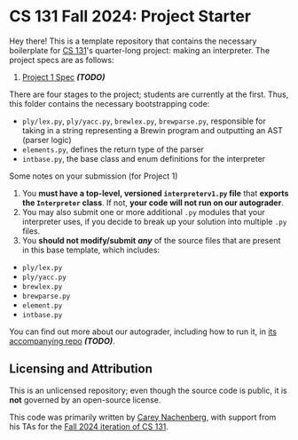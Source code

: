 # CS 131 Fall 2024: Project Starter

Hey there! This is a template repository that contains the necessary boilerplate for [CS 131](https://ucla-cs-131.github.io/fall-24-website/)'s quarter-long project: making an interpreter. The project specs are as follows:

1. [Project 1 Spec]() ***(TODO)***

There are four stages to the project; students are currently at the first. Thus, this folder contains the necessary bootstrapping code:

- `ply/lex.py`, `ply/yacc.py`, `brewlex.py`, `brewparse.py`, responsible for taking in a string representing a Brewin program and outputting an AST (parser logic)
- `elements.py`, defines the return type of the parser
- `intbase.py`, the base class and enum definitions for the interpreter

Some notes on your submission (for Project 1)

1. You **must have a top-level, versioned `interpreterv1.py` file** that **exports the `Interpreter` class**. If not, **your code will not run on our autograder**.
2. You may also submit one or more additional `.py` modules that your interpreter uses, if you decide to break up your solution into multiple `.py` files.
3. You **should not modify/submit** ***any*** of the source files that are present in this base template, which includes:
* `ply/lex.py`
* `ply/yacc.py`
* `brewlex.py`
* `brewparse.py`
* `element.py`
* `intbase.py`

You can find out more about our autograder, including how to run it, in [its accompanying repo]() ***(TODO)***.

## Licensing and Attribution

This is an unlicensed repository; even though the source code is public, it is **not** governed by an open-source license.

This code was primarily written by [Carey Nachenberg](http://careynachenberg.weebly.com/), with support from his TAs for the [Fall 2024 iteration of CS 131](https://ucla-cs-131.github.io/fall-24-website/).
